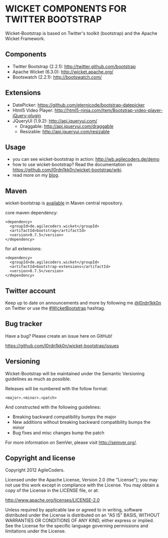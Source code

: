 WICKET COMPONENTS FOR TWITTER BOOTSTRAP
=======================================

Wicket-Bootstrap is based on Twitter's toolkit (bootstrap) and the Apache Wicket Framework.

Components
----------

* Twitter Bootstrap (2.2.1): http://twitter.github.com/bootstrap
* Apache Wicket (6.3.0): http://wicket.apache.org/
* Bootswatch (2.2.1): http://bootswatch.com/

Extensions
----------

* DatePicker: https://github.com/eternicode/bootstrap-datepicker
* Html5 Video Player: http://html5-ninja.com/item/Bootstrap-video-player-jQuery-plugin
* JQueryUI (1.9.2): http://api.jqueryui.com/
   * Draggable: http://api.jqueryui.com/draggable
   * Resizable: http://api.jqueryui.com/resizable

Usage
-----

* you can see wicket-bootstrap in action: http://wb.agilecoders.de/demo
* how to use wicket-bootstrap? Read the documentation on https://github.com/l0rdn1kk0n/wicket-bootstrap/wiki.
* read more on my [blog](http://blog.agilecoders.de/).

## Maven
wicket-bootstrap is [available](http://search.maven.org/#artifactdetails|de.agilecoders.wicket|bootstrap|0.7.4|jar) in Maven central repository.

core maven dependency:
<pre><code>&lt;dependency&gt;
  &lt;groupId&gt;de.agilecoders.wicket&lt;/groupId&gt;
  &lt;artifactId&gt;bootstrap&lt;/artifactId&gt;
  &lt;version&gt;0.7.5&lt;/version&gt;
&lt;/dependency&gt;
</code></pre>

for all extensions:
<pre><code>&lt;dependency&gt;
  &lt;groupId&gt;de.agilecoders.wicket&lt;/groupId&gt;
  &lt;artifactId&gt;bootstrap-extensions&lt;/artifactId&gt;
  &lt;version&gt;0.7.5&lt;/version&gt;
&lt;/dependency&gt;
</code></pre>

Twitter account
---------------

Keep up to date on announcements and more by following me [@l0rdn1kk0n](http://twitter.com/l0rdn1kk0n) on Twitter or use the [#WicketBootstrap](https://twitter.com/search?q=%23WicketBootstrap&src=typd) hashtag.


Bug tracker
-----------

Have a bug? Please create an issue here on GitHub!

https://github.com/l0rdn1kk0n/wicket-bootstrap/issues


Versioning
----------

Wicket-Bootstrap will be maintained under the Semantic Versioning guidelines as much as possible.

Releases will be numbered with the follow format:

`<major>.<minor>.<patch>`

And constructed with the following guidelines:

* Breaking backward compatibility bumps the major
* New additions without breaking backward compatibility bumps the minor
* Bug fixes and misc changes bump the patch

For more information on SemVer, please visit http://semver.org/.


Copyright and license
---------------------

Copyright 2012 AgileCoders.

Licensed under the Apache License, Version 2.0 (the "License");
you may not use this work except in compliance with the License.
You may obtain a copy of the License in the LICENSE file, or at:

   http://www.apache.org/licenses/LICENSE-2.0

Unless required by applicable law or agreed to in writing, software
distributed under the License is distributed on an "AS IS" BASIS,
WITHOUT WARRANTIES OR CONDITIONS OF ANY KIND, either express or implied.
See the License for the specific language governing permissions and
limitations under the License.